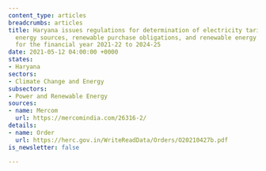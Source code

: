 ```yaml
---
content_type: articles
breadcrumbs: articles
title: Haryana issues regulations for determination of electricity tariff for renewable
  energy sources, renewable purchase obligations, and renewable energy certificates
  for the financial year 2021-22 to 2024-25
date: 2021-05-12 04:00:00 +0000
states:
- Haryana
sectors:
- Climate Change and Energy
subsectors:
- Power and Renewable Energy
sources:
- name: Mercom
  url: https://mercomindia.com/26316-2/
details:
- name: Order
  url: https://herc.gov.in/WriteReadData/Orders/O20210427b.pdf
is_newsletter: false

---
```

